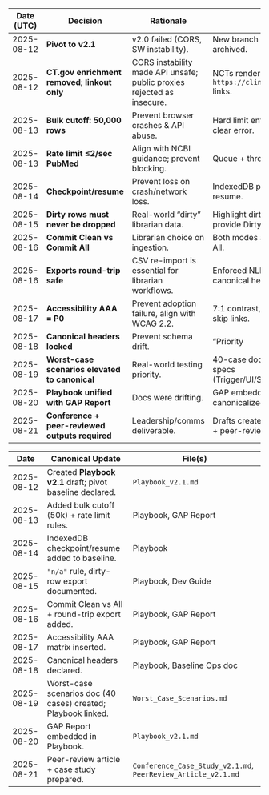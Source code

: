 
| Date (UTC) | Decision                                        | Rationale                                                              | Outcome                                                                         |         |      |          |          |              |               |
| ---------- | ----------------------------------------------- | ---------------------------------------------------------------------- | ------------------------------------------------------------------------------- | ------- | ---- | -------- | -------- | ------------ | ------------- |
| 2025-08-12 | **Pivot to v2.1**                               | v2.0 failed (CORS, SW instability).                                    | New branch v2.1 created; v2.0 archived.                                         |         |      |          |          |              |               |
| 2025-08-12 | **CT.gov enrichment removed; linkout only**     | CORS instability made API unsafe; public proxies rejected as insecure. | NCTs rendered as direct `https://clinicaltrials.gov/study/<id>` links.          |         |      |          |          |              |               |
| 2025-08-13 | **Bulk cutoff: 50,000 rows**                    | Prevent browser crashes & API abuse.                                   | Hard limit enforced; >50k rejected with clear error.                            |         |      |          |          |              |               |
| 2025-08-13 | **Rate limit ≤2/sec PubMed**                    | Align with NCBI guidance; prevent blocking.                            | Queue + throttle implemented.                                                   |         |      |          |          |              |               |
| 2025-08-14 | **Checkpoint/resume**                           | Prevent loss on crash/network loss.                                    | IndexedDB persists progress; jobs resume.                                       |         |      |          |          |              |               |
| 2025-08-15 | **Dirty rows must never be dropped**            | Real-world “dirty” librarian data.                                     | Highlight dirty; mark fields `"n/a"`; provide Dirty Export.                     |         |      |          |          |              |               |
| 2025-08-16 | **Commit Clean vs Commit All**                  | Librarian choice on ingestion.                                         | Both modes available; dirty flagged in All.                                     |         |      |          |          |              |               |
| 2025-08-16 | **Exports round-trip safe**                     | CSV re-import is essential for librarian workflows.                    | Enforced NLM citations, `"n/a"` rule, canonical headers.                        |         |      |          |          |              |               |
| 2025-08-17 | **Accessibility AAA = P0**                      | Prevent adoption failure, align with WCAG 2.2.                         | 7:1 contrast, ARIA roles, keyboard nav, skip links.                             |         |      |          |          |              |               |
| 2025-08-18 | **Canonical headers locked**                    | Prevent schema drift.                                                  | “Priority                                                                       | Docline | PMID | Citation | NCT Link | Patron Email | Fill Status”. |
| 2025-08-19 | **Worst-case scenarios elevated to canonical**  | Real-world testing priority.                                           | 40-case doc created; explicit mini-specs (Trigger/UI/Storage/Workflow/Logging). |         |      |          |          |              |               |
| 2025-08-20 | **Playbook unified with GAP Report**            | Docs were drifting.                                                    | GAP embedded in Playbook; canonicalized with TOC.                               |         |      |          |          |              |               |
| 2025-08-21 | **Conference + peer-reviewed outputs required** | Leadership/comms deliverable.                                          | Drafts created: conference case study + peer-review article.                    |         |      |          |          |              |               |



| Date       | Canonical Update                                              | File(s)                                                       |
| ---------- | ------------------------------------------------------------- | ------------------------------------------------------------- |
| 2025-08-12 | Created **Playbook v2.1** draft; pivot baseline declared.     | `Playbook_v2.1.md`                                            |
| 2025-08-13 | Added bulk cutoff (50k) + rate limit rules.                   | Playbook, GAP Report                                          |
| 2025-08-14 | IndexedDB checkpoint/resume added to baseline.                | Playbook                                                      |
| 2025-08-15 | `"n/a"` rule, dirty-row export documented.                    | Playbook, Dev Guide                                           |
| 2025-08-16 | Commit Clean vs All + round-trip export added.                | Playbook, GAP Report                                          |
| 2025-08-17 | Accessibility AAA matrix inserted.                            | Playbook, GAP Report                                          |
| 2025-08-18 | Canonical headers declared.                                   | Playbook, Baseline Ops doc                                    |
| 2025-08-19 | Worst-case scenarios doc (40 cases) created; Playbook linked. | `Worst_Case_Scenarios.md`                                     |
| 2025-08-20 | GAP Report embedded in Playbook.                              | `Playbook_v2.1.md`                                            |
| 2025-08-21 | Peer-review article + case study prepared.                    | `Conference_Case_Study_v2.1.md`, `PeerReview_Article_v2.1.md` |
